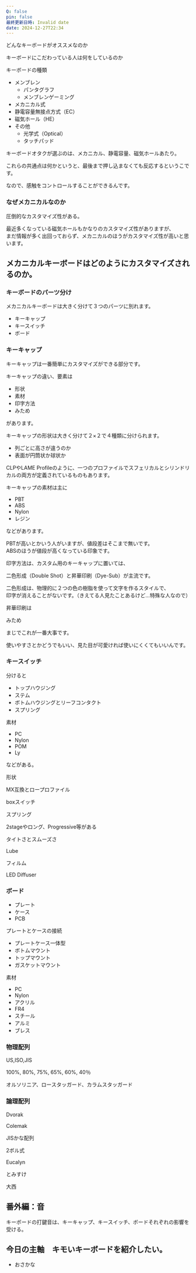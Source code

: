 ```yaml
---
Q: false
pin: false
最終更新日時: Invalid date
date: 2024-12-27T22:34
---
```

どんなキーボードがオススメなのか

キーボードにこだわっている人は何をしているのか

  

キーボードの種類

- メンブレン
    - パンタグラフ
    - メンブレンゲーミング
- メカニカル式
- 静電容量無接点方式（EC）
- 磁気ホール（HE）
- その他
    - 光学式（Optical）
    - タッチパッド

  

キーボードオタクが選ぶのは、メカニカル、静電容量、磁気ホールあたり。

これらの共通点は何かというと、最後まで押し込まなくても反応するというこです。

なので、感触をコントロールすることができるんです。

  

  

  

### なぜメカニカルなのか

圧倒的なカスタマイズ性がある。

最近多くなっている磁気ホールもかなりのカスタマイズ性がありますが、  
まだ情報が多く出回っておらず、メカニカルのほうがカスタマイズ性が高いと思います。  

  

## メカニカルキーボードはどのようにカスタマイズされるのか。

  

### キーボードのパーツ分け

メカニカルキーボードは大きく分けて３つのパーツに別れます。

- キーキャップ
- キースイッチ
- ボード

  

### キーキャップ

キーキャップは一番簡単にカスタマイズができる部分です。

キーキャップの違い、要素は

- 形状
- 素材
- 印字方法
- みため

があります。

  

キーキャップの形状は大きく分けて２×２で４種類に分けられます。

- 列ごとに高さが違うのか
- 表面が円筒状か球状か

  

CLPやLAME Profileのように、一つのプロファイルでスフェリカルとシリンドリカルの両方が定義されているものもあります。

  

  

キーキャップの素材は主に

- PBT
- ABS
- Nylon
- レジン

などがあります。

PBTが高いとかいう人がいますが、値段差はそこまで無いです。  
ABSのほうが値段が高くなっている印象です。  

  

印字方法は、カスタム用のキーキャップに置いては、

二色形成（Double Shot）と昇華印刷（Dye-Sub）が主流です。

二色形成は、物理的に２つの色の樹脂を使って文字を作るスタイルで、  
印字が消えることがないです。（きえてる人見たことあるけど…特殊な人なので）  

昇華印刷は

  

みため

まじでこれが一番大事です。

使いやすさとかどうでもいい、見た目が可愛ければ使いにくくてもいいんです。

  

  

### キースイッチ

  

分けると

- トップハウジング
- ステム
- ボトムハウジングとリーフコンタクト
- スプリング

  

  

素材

- PC
- Nylon
- POM
- Ly

などがある。

  

形状

MX互換とロープロファイル

boxスイッチ

  

スプリング

2stageやロング、Progressive等がある

  

タイトさとスムーズさ

  

Lube

  

フィルム

  

LED Diffuser

  

### ボード

  

- プレート
- ケース
- PCB

  

  

プレートとケースの接続

- プレートケース一体型
- ボトムマウント
- トップマウント
- ガスケットマウント

  

素材

- PC
- Nylon
- アクリル
- FR4
- スチール
- アルミ
- ブレス

  

  

### 物理配列

  

US,ISO,JIS

  

100%, 80%, 75%, 65%, 60%, 40％

  

オルソリニア、ロースタッガード、カラムスタッガード

  

  

### 論理配列

  

Dvorak

Colemak

JISかな配列

2ボル式

  

Eucalyn

とみすけ

大西

  

## 番外編：音

キーボードの打鍵音は、キーキャップ、キースイッチ、ボードそれぞれの影響を受ける。

  

  

## 今日の主軸　キモいキーボードを紹介したい。

  

- おさかな